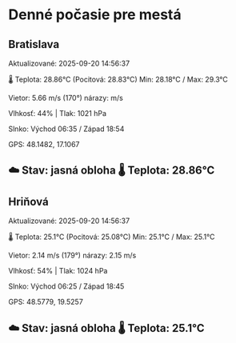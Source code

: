 ﻿# Denné počasie pre mestá

## Bratislava
Aktualizované: 2025-09-20 14:56:37

🌡️ Teplota: 28.86°C 
(Pocitová: 28.83°C)
Min: 28.18°C / Max: 29.3°C

Vietor: 5.66 m/s    (170°) 
nárazy:  m/s

Vlhkosť: 44% | Tlak: 1021 hPa

Slnko: Východ 06:35 / Západ 18:54

GPS: 48.1482, 17.1067

☁️ Stav: jasná obloha        🌡️ Teplota: 28.86°C
---

## Hriňová
Aktualizované: 2025-09-20 14:56:37

🌡️ Teplota: 25.1°C 
(Pocitová: 25.08°C)
Min: 25.1°C / Max: 25.1°C

Vietor: 2.14 m/s (179°)
nárazy: 2.15 m/s

Vlhkosť: 54% | Tlak: 1024 hPa

Slnko: Východ 06:25 / Západ 18:45

GPS: 48.5779, 19.5257

☁️ Stav: jasná obloha        🌡️ Teplota: 25.1°C
---
